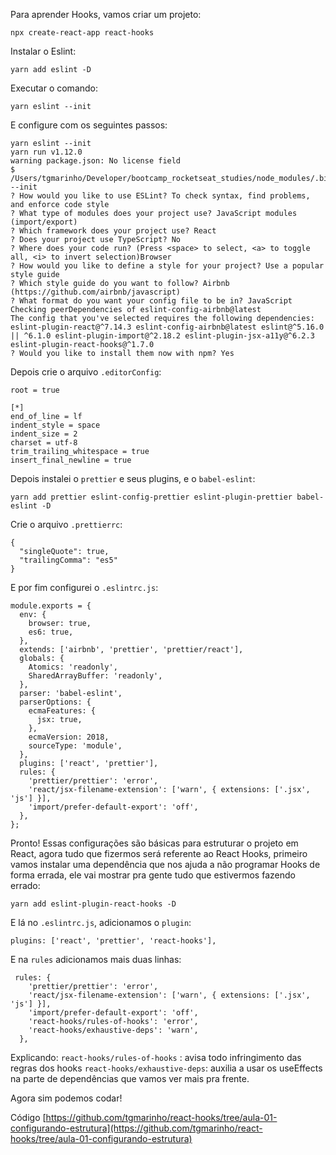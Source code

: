 
Para aprender Hooks, vamos criar um projeto:

```
npx create-react-app react-hooks
```

Instalar o Eslint:

```
yarn add eslint -D
```

Executar o comando:

```
yarn eslint --init
```

E configure com os seguintes passos:

```
yarn eslint --init
yarn run v1.12.0
warning package.json: No license field
$ /Users/tgmarinho/Developer/bootcamp_rocketseat_studies/node_modules/.bin/eslint --init
? How would you like to use ESLint? To check syntax, find problems, and enforce code style
? What type of modules does your project use? JavaScript modules (import/export)
? Which framework does your project use? React
? Does your project use TypeScript? No
? Where does your code run? (Press <space> to select, <a> to toggle all, <i> to invert selection)Browser
? How would you like to define a style for your project? Use a popular style guide
? Which style guide do you want to follow? Airbnb (https://github.com/airbnb/javascript)
? What format do you want your config file to be in? JavaScript
Checking peerDependencies of eslint-config-airbnb@latest
The config that you've selected requires the following dependencies:
eslint-plugin-react@^7.14.3 eslint-config-airbnb@latest eslint@^5.16.0 || ^6.1.0 eslint-plugin-import@^2.18.2 eslint-plugin-jsx-a11y@^6.2.3 eslint-plugin-react-hooks@^1.7.0
? Would you like to install them now with npm? Yes
```

Depois crie o arquivo `.editorConfig`:

```
root = true

[*]
end_of_line = lf
indent_style = space
indent_size = 2
charset = utf-8
trim_trailing_whitespace = true
insert_final_newline = true
```

Depois instalei o `prettier` e seus plugins, e o `babel-eslint`:

```
yarn add prettier eslint-config-prettier eslint-plugin-prettier babel-eslint -D
```

Crie o arquivo `.prettierrc`:

```
{
  "singleQuote": true,
  "trailingComma": "es5"
}
```

E por fim configurei o `.eslintrc.js`:

```
module.exports = {
  env: {
    browser: true,
    es6: true,
  },
  extends: ['airbnb', 'prettier', 'prettier/react'],
  globals: {
    Atomics: 'readonly',
    SharedArrayBuffer: 'readonly',
  },
  parser: 'babel-eslint',
  parserOptions: {
    ecmaFeatures: {
      jsx: true,
    },
    ecmaVersion: 2018,
    sourceType: 'module',
  },
  plugins: ['react', 'prettier'],
  rules: {
    'prettier/prettier': 'error',
    'react/jsx-filename-extension': ['warn', { extensions: ['.jsx', 'js'] }],
    'import/prefer-default-export': 'off',
  },
};
```


Pronto! Essas configurações são básicas para estruturar o projeto em React, agora tudo que fizermos será referente ao React Hooks, primeiro vamos instalar uma dependência que nos ajuda a não programar Hooks de forma errada, ele vai mostrar pra gente tudo que estivermos fazendo errado:

```
yarn add eslint-plugin-react-hooks -D
```

E lá no `.eslintrc.js`, adicionamos o `plugin`:

```
plugins: ['react', 'prettier', 'react-hooks'],
```

E na `rules` adicionamos mais duas linhas:

```
 rules: {
    'prettier/prettier': 'error',
    'react/jsx-filename-extension': ['warn', { extensions: ['.jsx', 'js'] }],
    'import/prefer-default-export': 'off',
    'react-hooks/rules-of-hooks': 'error',
    'react-hooks/exhaustive-deps': 'warn',
  },
```

Explicando:
`react-hooks/rules-of-hooks` : avisa todo infringimento  das regras dos hooks
`react-hooks/exhaustive-deps`: auxilia a usar os useEffects na parte de dependências que vamos ver mais pra frente.

Agora sim podemos codar!

Código [https://github.com/tgmarinho/react-hooks/tree/aula-01-configurando-estrutura](https://github.com/tgmarinho/react-hooks/tree/aula-01-configurando-estrutura)
